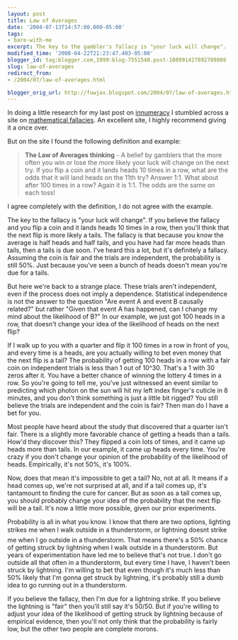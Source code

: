 ```yaml
---
layout: post
title: Law of Averages
date: '2004-07-13T14:57:00.000-05:00'
tags:
- bare-with-me
excerpt: The key to the gambler's fallacy is "your luck will change".
modified_time: '2008-04-22T21:23:47.403-05:00'
blogger_id: tag:blogger.com,1999:blog-7551548.post-108991427892789869
slug: law-of-averages
redirect_from: 
- /2004/07/law-of-averages.html

blogger_orig_url: http://fuwjax.blogspot.com/2004/07/law-of-averages.html
---
```


In doing a little research for my last post on [innumeracy](http://www.innumeracy.com) I stumbled across a site on [mathematical fallacies](http://members.cox.net/mathmistakes/glossary1.htm).  An excellent site, I highly recommend giving it a once over.

But on the site I found the following definition and example:

> **The Law of Averages thinking** - A belief by gamblers that the more often you win or lose the more likely your luck will change on the next try. If you flip a coin and it lands heads 10 times in a row, what are the odds that it will land heads on the 11th try? Answer 1:1. What about after 100 times in a row? Again it is 1:1. The odds are the same on each toss!

I agree completely with the definition, I do not agree with the example.

The key to the fallacy is "your luck will change".  If you believe the fallacy and you flip a coin and it lands heads 10 times in a row, then you'll think that the next flip is more likely a tails.  The fallacy is that because you know the average is half heads and half tails, and you have had far more heads than tails, then a tails is due soon.  I've heard this a lot, but it's definitely a fallacy.  Assuming the coin is fair and the trials are independent, the probability is still 50%.  Just because you've seen a bunch of heads doesn't mean you're due for a tails.

But here we're back to a strange place.  These trials aren't independent, even if the process does not imply a dependence.  Statistical independence is not the answer to the question "Are event A and event B causally related?" but rather "Given that event A has happened, can I change my mind about the likelihood of B?"  In our example, we just got 100 heads in a row, that doesn't change your idea of the likelihood of heads on the next flip?  

If I walk up to you with a quarter and flip it 100 times in a row in front of you, and every time is a heads, are you actually willing to bet even money that the next flip is a tail?  The probability of getting 100 heads in a row with a fair coin on independent trials is less than 1 out of 10^30.  That's a 1 with 30 zeros after it.  You have a better chance of winning the lottery 4 times in a row.  So you're going to tell me, you've just witnessed an event similar to predicting which photon on the sun will hit my left index finger's cuticle in 8 minutes, and you don't think something is just a little bit rigged?  You still believe the trials are independent and the coin is fair?  Then man do I have a bet for you.

Most people have heard about the study that discovered that a quarter isn't fair.  There is a slightly more favorable chance of getting a heads than a tails.  How'd they discover this?  They flipped a coin lots of times, and it came up heads more than tails.  In our example, it came up heads every time.  You're crazy if you don't change your opinion of the probability of the likelihood of heads.  Empirically, it's not 50%, it's 100%.

Now, does that mean it's impossible to get a tail?  No, not at all.  It means if a head comes up, we're not surprised at all, and if a tail comes up, it's tantamount to finding the cure for cancer.  But as soon as a tail comes up, you should probably change your idea of the probability that the next flip will be a tail.  It's now a little more possible, given our prior experiments.

Probability is all in what you know.  I know that there are two options, lighting strikes me when I walk outside in a thunderstorm, or lightning doesnt strike me when I go outside in a thunderstorm.  That means there's a 50% chance of getting struck by lightning when I walk outside in a thunderstorm.  But years of experimentation have led me to believe that's not true.  I don't go outside all that often in a thunderstorm, but every time I have, I haven't been struck by lightning.  I'm willing to bet that even though it's much less than 50% likely that I'm gonna get struck by lightning, it's probably still a dumb idea to go running out in a thunderstorm.  

If you believe the fallacy, then I'm due for a lightning strike.  If you believe the lightning is "fair" then you'll still say it's 50/50.  But if you're willing to adjust your idea of the likelihood of getting struck by lightning because of empirical evidence, then you'll not only think that the probability is fairly low, but the other two people are complete morons.

